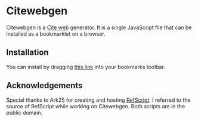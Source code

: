 # Citewebgen

Citewebgen is a [Cite web][cw] generator. It is a single JavaScript file that
can be installed as a bookmarklet on a browser.

## Installation

You can install by dragging [this link][install] into your bookmarks toolbar.

## Acknowledgements

Special thanks to Ark25 for creating and hosting [RefScript][rs]. I referred to
the source of RefScript while working on Citewebgen. Both scripts are in the
public domain.

[rs]: https://en.wikipedia.org/wiki/User:Ark25/RefScript
[cw]: https://en.wikipedia.org/wiki/Template:Cite_web
[install]: javascript:var%20Manifest%3D%22Citefx%2C%20a%20citeweb%20citation%20generator.%22%3Bvar%20publisher_map%3D%7B%22arstechnica.com%22%3A%22Ars%20Technica%22%2C%22bloomberg.com%22%3A%22Businessweek%22%2C%22bostonglobe.com%22%3A%22The%20Boston%20Globe%22%2C%22econlog.econlib.org%22%3A%22EconLog%22%2C%22economist.com%22%3A%22The%20Economist%22%2C%22en.wikipedia.org%22%3A%22English%20Wikipedia%22%2C%22ft.com%22%3A%22Financial%20Times%22%2C%22givewell.org%22%3A%22GiveWell%22%2C%22huffingtonpost.ca%22%3A%22Huffington%20Post%20Canada%22%2C%22huffingtonpost.com%22%3A%22The%20Huffington%20Post%22%2C%22independent.co.uk%22%3A%22The%20Independent%22%2C%22indiatimes.com%22%3A%22The%20Times%20of%20India%22%2C%22latimes.com%22%3A%22Los%20Angeles%20Times%22%2C%22lesswrong.com%22%3A%22LessWrong%22%2C%22mirror.co.uk%22%3A%22Mirror%22%2C%22nybooks.com%22%3A%22The%20New%20York%20Review%20of%20Books%22%2C%22nytimes.com%22%3A%22The%20New%20York%20Times%22%2C%22plos.org%22%3A%22PLOS%22%2C%22press.princeton.edu%22%3A%22Princeton%20University%20Press%22%2C%22princeton.edu%22%3A%22Princeton%20University%22%2C%22quora.com%22%3A%22Quora%22%2C%22telegraph.co.uk%22%3A%22The%20Telegraph%22%2C%22theatlantic.com%22%3A%22The%20Atlantic%22%2C%22theguardian.com%22%3A%22The%20Guardian%22%2C%22theregister.co.uk%22%3A%22The%20Register%22%2C%22usatoday.com%22%3A%22USA%20Today%22%2C%22usnews.com%22%3A%22U.S.%20News%20%26%20World%20Report%22%2C%22washingtonpost.com%22%3A%22The%20Washington%20Post%22%2C%22who.int%22%3A%22World%20Health%20Organization%22%2C%22wikipedia.org%22%3A%22Wikipedia%22%2C%22wsj.com%22%3A%22The%20Wall%20Street%20Journal%22%7D%3Bfunction%20getDateFromStr%28d%29%7Bvar%20b%3DDate.parse%28d%29%3Bif%28b%29%7Bvar%20c%3Dnew%20Date%28b%29%3Bvar%20a%3D%5B%22January%22%2C%22February%22%2C%22March%22%2C%22April%22%2C%22May%22%2C%22June%22%2C%22July%22%2C%22August%22%2C%22September%22%2C%22October%22%2C%22November%22%2C%22December%22%5D%3Breturn%20a%5Bc.getUTCMonth%28%29%5D%2B%22%20%22%2Bc.getUTCDate%28%29%2B%22%2C%20%22%2Bc.getUTCFullYear%28%29%7Delse%7Breturn%200%7D%7Dvar%20meta_tags%3Ddocument.getElementsByTagName%28%22meta%22%29%3Bfunction%20citationWrapper%28%29%7Bvar%20h%3D%7Burl%3Adocument.URL%7D%3Bfor%28var%20c%3D0%3Bc%3Cmeta_tags.length%3Bc%2B%2B%29%7Bvar%20b%3Dmeta_tags.item%28c%29.name%3Bvar%20a%3Dmeta_tags.item%28c%29.getAttribute%28%22property%22%29%3Bvar%20j%3Dmeta_tags.item%28c%29.content%3Bif%28a%3D%3D%22og%3Atitle%22%29%7Bh.title%3Dj%7Delse%7Bif%28b%3D%3D%22title%22%29%7Bh.title%3Dj%7Delse%7Bif%28b%3D%3D%22author%22%29%7Bh.author%3Dj%7Delse%7Bif%28b%3D%3D%22article%3Aauthor_name%22%29%7Bh.author%3Dj%7Delse%7Bif%28b%3D%3D%22DCSext.author%22%29%7Bh.author%3Dj%7Delse%7Bif%28b%3D%3D%22dat%22%29%7Bh.date%3Dj%7Delse%7Bif%28a%3D%3D%22og%3Asite_name%22%29%7Bh.publisher%3Dj%7Delse%7Bif%28b%3D%3D%22cre%22%29%7Bh.publisher%3Dj%7Delse%7Bif%28b%3D%3D%22dcterms.date%22%29%7Bh.date%3Dj%7Delse%7Bif%28a%3D%3D%22article%3Amodified_time%22%29%7Bh.date%3Dj%7Delse%7Bif%28a%3D%3D%22article%3Apublished_time%22%29%7Bh.date%3Dj%7D%7D%7D%7D%7D%7D%7D%7D%7D%7D%7D%7Dif%28%21%28%22title%22%20in%20h%29%29%7Bh.title%3Ddocument.title%7Dif%28location.hostname%20in%20publisher_map%29%7Bh.publisher%3D%22%5B%5B%22%2Bpublisher_map%5Blocation.hostname%5D%2B%22%5D%5D%22%7Dif%28%22title%22%20in%20h%29%7Bh.title%3Dh.title.replace%28%2F%5C%7C%2F%2C%22%7B%7B%21%7D%7D%22%29%7Dvar%20g%3Dnew%20Date%28%29%3Bh.accessdate%3DgetDateFromStr%28g.toUTCString%28%29%29%3Bvar%20e%3DgetDateFromStr%28h.date%29%3Bif%28e%29%7Bh.date%3De%7Dfunction%20f%28l%29%7Bvar%20k%3D%22%3Cref%3E%7B%7Bcite%20web%22%3Bfor%28var%20i%20in%20l%29%7Bk%2B%3D%22%20%7C%22%2Bi%2B%22%3D%22%2Bh%5Bi%5D%7Dvar%20k%3Dk%2B%22%7D%7D%3C%2Fref%3E%22%3Breturn%20k%7Dvar%20d%3Df%28h%29%3Breturn%20d%7Dvar%20print_str%3DcitationWrapper%28%29%3Bvar%20s%3Dprompt%28%22Copy%20this%20reference%3A%22%2Cprint_str%29%3B
